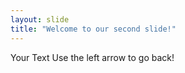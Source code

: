 ```yaml
---
layout: slide 
title: "Welcome to our second slide!"
---
```

Your Text 
Use the left arrow to go back! 
